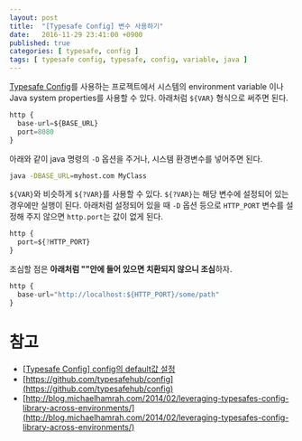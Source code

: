 ```yaml
---
layout: post
title:  "[Typesafe Config] 변수 사용하기"
date:   2016-11-29 23:41:00 +0900
published: true
categories: [ typesafe, config ]
tags: [ typesafe config, typesafe, config, variable, java ]
---
```


[Typesafe Config](https://github.com/typesafehub/config)를 사용하는 프로젝트에서 시스템의 environment variable 이나 Java system properties를 사용할 수 있다. 아래처럼 `${VAR}` 형식으로 써주면 된다.

```javascript
http {
  base-url=${BASE_URL}
  port=8080
}
```

아래와 같이 java 명령의 `-D` 옵션을 주거나, 시스템 환경변수를 넣어주면 된다.

```bash
java -DBASE_URL=myhost.com MyClass
```

`${VAR}`와 비슷하게 `${?VAR}`를 사용할 수 있다. `${?VAR}`는 해당 변수에 설정되어 있는 경우에만 실행이 된다. 아래처럼 설정되어 있을 때 `-D` 옵션 등으로 `HTTP_PORT` 변수를 설정해 주지 않으면 `http.port`는 값이 없게 된다.

```javascript
http {
  port=${?HTTP_PORT}
}
```

조심할 점은 **아래처럼 ""안에 들어 있으면 치환되지 않으니 조심**하자.

```javascript
http {
  base-url="http://localhost:${HTTP_PORT}/some/path"
}
```

# 참고

- [[Typesafe Config] config의 default값 설정](/notes/2016/11/30/typesafeconfig-default-value)
- [https://github.com/typesafehub/config](https://github.com/typesafehub/config)
- [http://blog.michaelhamrah.com/2014/02/leveraging-typesafes-config-library-across-environments/](http://blog.michaelhamrah.com/2014/02/leveraging-typesafes-config-library-across-environments/)
